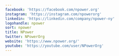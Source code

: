```yaml
---
facebook: 'https://facebook.com/npower.org'
instagram: 'https://instagram.com/npowerorg'
linkedin: 'https://linkedin.com/company/npower-ny'
logohandle: npower
sort: npower
title: NPower
twitter: NPowerOrg
website: 'https://www.npower.org/'
youtube: 'https://youtube.com/user/NPowerOrg'
---
```

